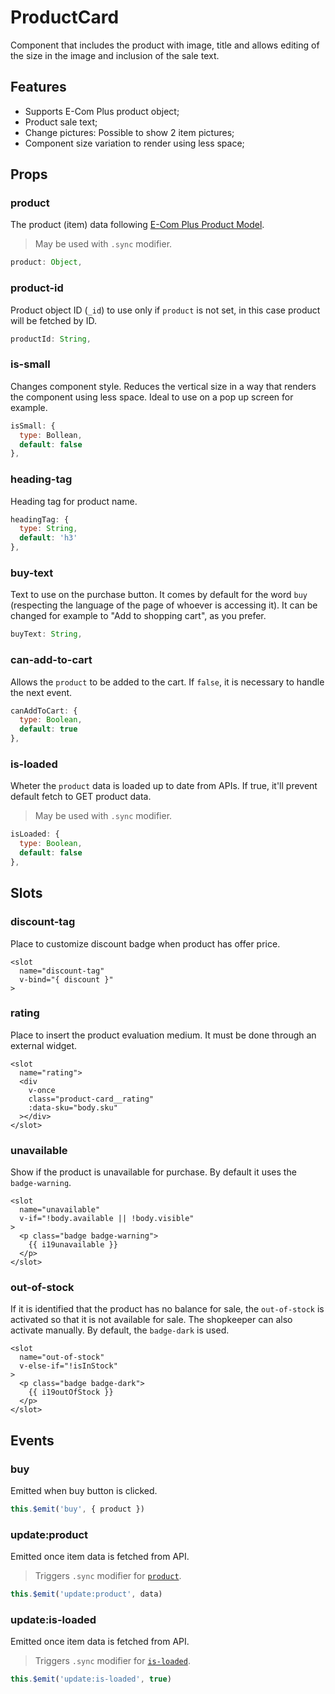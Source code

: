 # ProductCard

Component that includes the product with image, title and allows editing of the size in the image and inclusion of the sale text.

## Features

- Supports E-Com Plus product object;
- Product sale text;
- Change pictures: Possible to show 2 item pictures;
- Component size variation to render using less space;

## Props

### product

The product (item) data following [E-Com Plus Product Model](https://developers.e-com.plus/docs/api/#/store/products/product-object).

> May be used with `.sync` modifier.

 ```js
product: Object,
```

### product-id

Product object ID (`_id`) to use only if `product` is not set, in this case product will be fetched by ID.

```js
productId: String,
```

### is-small

Changes component style. Reduces the vertical size in a way that renders the component using less space. Ideal to use on a pop up screen for example.

```js
isSmall: {
  type: Bollean,
  default: false
},
```

### heading-tag

Heading tag for product name.

```js
headingTag: {
  type: String,
  default: 'h3'
},
```

### buy-text

Text to use on the purchase button. It comes by default for the word `buy` (respecting the language of the page of whoever is accessing it). It can be changed for example to "Add to shopping cart", as you prefer.
```js
buyText: String,
```

### can-add-to-cart

Allows the `product` to be added to the cart. If `false`, it is necessary to handle the next event.

```js
canAddToCart: {
  type: Boolean,
  default: true
},
```

### is-loaded

Wheter the `product` data is loaded up to date from APIs. If true, it'll prevent default fetch to GET product data.

> May be used with `.sync` modifier.

```js
isLoaded: {
  type: Boolean,
  default: false
},
```

## Slots

### discount-tag

Place to customize discount badge when product has offer price.

```vue
<slot
  name="discount-tag"
  v-bind="{ discount }"
>
```

### rating

Place to insert the product evaluation medium. It must be done through an external widget.

```vue
<slot
  name="rating">
  <div
    v-once
    class="product-card__rating"
    :data-sku="body.sku"
  ></div>
</slot>
```

### unavailable

Show if the product is unavailable for purchase. By default it uses the `badge-warning`.

```vue
<slot
  name="unavailable"
  v-if="!body.available || !body.visible"
>
  <p class="badge badge-warning">
    {{ i19unavailable }}
  </p>
</slot>
```

### out-of-stock


If it is identified that the product has no balance for sale, the `out-of-stock` is activated so that it is not available for sale. The shopkeeper can also activate manually. By default, the `badge-dark` is used.

```vue
<slot
  name="out-of-stock"
  v-else-if="!isInStock"
>
  <p class="badge badge-dark">
    {{ i19outOfStock }}
  </p>
</slot>
```
## Events

### buy

Emitted when buy button is clicked.

```js
this.$emit('buy', { product })
```

### update:product

Emitted once item data is fetched from API.

> Triggers `.sync` modifier for [`product`](#product).

```js
this.$emit('update:product', data)
```

### update:is-loaded

Emitted once item data is fetched from API.

> Triggers `.sync` modifier for [`is-loaded`](#is-loaded).

```js
this.$emit('update:is-loaded', true)
```
